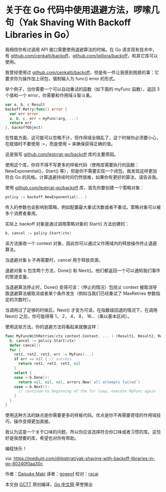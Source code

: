 # 关于在 Go 代码中使用退避方法，啰嗦几句（Yak Shaving With Backoff Libraries in Go）

我相信你有过调用 API 接口需要使用退避算法的时候。在 Go 语言现有技术中，有 [github.com/cenkalti/backoff](https://github.com/cenkalti/backoff)，[github.com/jpillora/backoff](https://github.com/jpillora/backoff)，和其它库可以使用。

我曾经使用过 [github.com/cenkalti/backoff](https://github.com/cenkalti/backoff)，但是有一件让我感到困惑的事：它要求你为操作加上闭包，强制输入为 func() error 的形式。

举个例子，当你需要一个可以自动重试的函数（如下面的 myFunc 函数），返回 3 个值和一个 error，你需要和作用域斗智斗勇。

```go
var a, b, c Result
backoff.Retry(func() error {
  var err error
  a, b, c, err = myFunc(arg, ...)
  return err
}, backoffObject)
```

在性能方面，这可能可以忽略不计，但作用域全搞乱了，这个时候你必须要小心，在赋值时不要使用 :=，而是使用 = 来确保获得正确的值。

这是我写 [github.com/lestrrat-go/backoff](github.com/lestrrat-go/backoff) 库的主要原因。


使用这个库，你将不得不写更多的样板代码（使用库需要执行的函数：NewExponential()，Start() 等），但是你不需要实现一个闭包，我发现这样更加符合 Go 的风格。计算退避持续时间仍然很难，如果你有更好的算法，请告诉我。

使用 [github.com/lestrrat-go/backoff](github.com/lestrrat-go/backoff) 库，首先你要创建一个策略对象：

```go
policy := backoff.NewExponential(...)
```

传入的参数也会影响到策略，例如配置最大重试次数或者不重试。策略对象可以被多个消费者重用。

实际上 backoff 对象是通过调用策略对象的 Start() 方法创建的：

```go
b, cancel := policy.Start(ctx)
```

该方法接收一个 context 对象，因此你可以通过父作用域内的释放操作终止退避算法。

当退避对象 b 不再需要时，cancel 用于释放资源。

退避对象 b 包含两个方法，Done() 和 Next()。他们都返回一个可以通知我们事件的管道变量。

当退避算法停止时，Done() 变得可读：（停止的情况）包括父 context 被取消导致退避算法被取消或者某个条件发生（例如当我们已经重试了 MaxRetries 参数指定的次数时）。

当调用过了足够的时候后，Next() 才变为可读。在指数级回退的情况下，在调用 Next() 之后，你可能得等 1， 2， 4， 8， 16...（乘以基本区间）。

使用这些方法，你的退避方法将看起来就像这样：

```go
func MyFuncWithRetries(ctx context.Context, ... ) (Result1, Result2, Result3, error) {
  b, cancel := policy.Start(ctx)
  defer cancel()
  for {
    ret1, ret2, ret3, err := MyFunc(...)
    if err == nil { // success
      return ret1, ret2, ret3, nil
    }
    select {
    case <-b.Done():
      return nil, nil, nil, errors.New(`all attempts failed`)
    case <-b.Next():
      // continue to beginning of the for loop, execute MyFunc again
    }
  }
}
```

使用这种方法的缺点是你需要更多的样板代码。优点是你不再需要奇怪的作用域技巧，操作变得更加直接。

我认为这是一个关于口味的问题，所以你应该选择符合你口味或者习惯的库。这恰好是我想要的库，希望也对你有帮助。

编程快乐！

via: https://medium.com/@lestrrat/yak-shaving-with-backoff-libraries-in-go-80240f0aa30c

作者：[Daisuke Maki](https://github.com/lestrrat)
译者：[gogeof](https://github.com/gogeof)
校对：[rxcai](https://github.com/rxcai)

本文由 [GCTT](https://github.com/studygolang/GCTT) 原创编译，[Go 中文网](https://studygolang.com/) 荣誉推出

